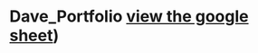 # Dave_Portfolio [view the google sheet](https://docs.google.com/spreadsheets/d/1AcVkX7bfcQctBvWmIJNOumWI-sKuoSlqiJnxzFV6jZE/edit?usp=sharing))
